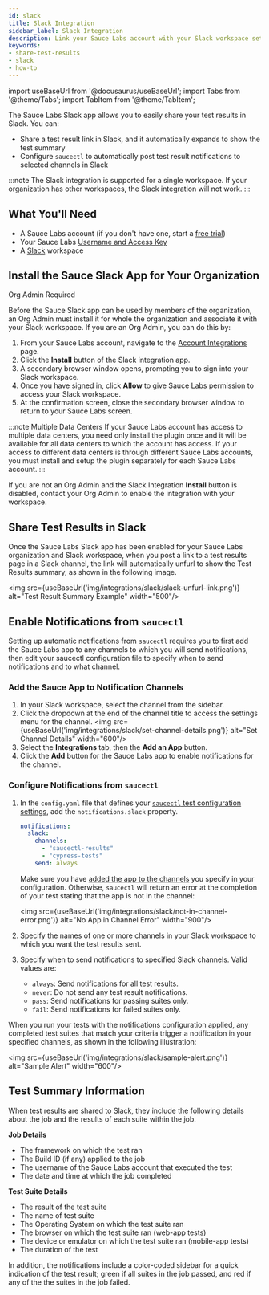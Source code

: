 ```yaml
---
id: slack
title: Slack Integration
sidebar_label: Slack Integration
description: Link your Sauce Labs account with your Slack workspace set up auto-notification of your test results.
keywords:
- share-test-results
- slack
- how-to
---
```


import useBaseUrl from '@docusaurus/useBaseUrl';
import Tabs from '@theme/Tabs';
import TabItem from '@theme/TabItem';

The Sauce Labs Slack app allows you to easily share your test results in Slack. You can:

* Share a test result link in Slack, and it automatically expands to show the test summary
* Configure `saucectl` to automatically post test result notifications to selected channels in Slack

:::note
The Slack integration is supported for a single workspace. If your organization has other workspaces, the Slack integration will not work.
:::

## What You'll Need

* A Sauce Labs account (if you don't have one, start a [free trial](https://saucelabs.com/sign-up))
* Your Sauce Labs [Username and Access Key](https://app.saucelabs.com/user-settings)
* A [Slack](https://slack.com/) workspace


## Install the Sauce Slack App for Your Organization

<p><span className="sauceDBlue">Org Admin Required</span></p>

Before the Sauce Slack app can be used by members of the organization, an Org Admin must install it for whole the organization and associate it with your Slack workspace. If you are an Org Admin, you can do this by:

1. From your Sauce Labs account, navigate to the [Account Integrations](https://app.saucelabs.com/integrations) page.
1. Click the **Install** button of the Slack integration app.
1. A secondary browser window opens, prompting you to sign into your Slack workspace.
1. Once you have signed in, click **Allow** to give Sauce Labs permission to access your Slack workspace.
1. At the confirmation screen, close the secondary browser window to return to your Sauce Labs screen.

:::note Multiple Data Centers
If your Sauce Labs account has access to multiple data centers, you need only install the plugin once and it will be available for all data centers to which the account has access. If your access to different data centers is through different Sauce Labs accounts, you must install and setup the plugin separately for each Sauce Labs account.
:::

If you are not an Org Admin and the Slack Integration **Install** button is disabled, contact your Org Admin to enable the integration with your workspace.

## Share Test Results in Slack

Once the Sauce Labs Slack app has been enabled for your Sauce Labs organization and Slack workspace, when you post a link to a test results page in a Slack channel, the link will automatically unfurl to show the Test Results summary, as shown in the following image.

<img src={useBaseUrl('img/integrations/slack/slack-unfurl-link.png')} alt="Test Result Summary Example" width="500"/>

## Enable Notifications from `saucectl`

Setting up automatic notifications from `saucectl` requires you to first add the Sauce Labs app to any channels to which you will send notifications, then edit your saucectl configuration file to specify when to send notifications and to what channel.

### Add the Sauce App to Notification Channels

1. In your Slack workspace, select the channel from the sidebar.
1. Click the dropdown at the end of the channel title to access the settings menu for the channel.
    <img src={useBaseUrl('img/integrations/slack/set-channel-details.png')} alt="Set Channel Details" width="600"/>
1. Select the **Integrations** tab, then the **Add an App** button.
1. Click the **Add** button for the Sauce Labs app to enable notifications for the channel.

### Configure Notifications from `saucectl`

1. In the `config.yaml` file that defines your [`saucectl` test configuration settings](/dev/cli/saucectl/init), add the `notifications.slack` property.
    ```yml
    notifications:
      slack:
        channels:
          - "saucectl-results"
          - "cypress-tests"
        send: always
    ```
    Make sure you have [added the app to the channels](#add-the-sauce-app-to-notification-channels) you specify in your configuration. Otherwise, `saucectl` will return an error at the completion of your test stating that the app is not in the channel:

    <img src={useBaseUrl('img/integrations/slack/not-in-channel-error.png')} alt="No App in Channel Error" width="900"/>

1. Specify the names of one or more channels in your Slack workspace to which you want the test results sent.
1. Specify when to send notifications to specified Slack channels. Valid values are:
    * `always`: Send notifications for all test results.
    * `never`: Do not send any test result notifications.
    * `pass`: Send notifications for passing suites only.
    * `fail`: Send notifications for failed suites only.

When you run your tests with the notifications configuration applied, any completed test suites that match your criteria trigger a notification in your specified channels, as shown in the following illustration:

<img src={useBaseUrl('img/integrations/slack/sample-alert.png')} alt="Sample Alert" width="600"/>

## Test Summary Information

When test results are shared to Slack, they include the following details about the job and the results of each suite within the job.

**Job Details**

* The framework on which the test ran
* The Build ID (if any) applied to the job
* The username of the Sauce Labs account that executed the test
* The date and time at which the job completed

**Test Suite Details**

* The result of the test suite
* The name of test suite
* The Operating System on which the test suite ran
* The browser on which the test suite ran (web-app tests)
* The device or emulator on which the test suite ran (mobile-app tests)
* The duration of the test

In addition, the notifications include a color-coded sidebar for a quick indication of the test result; green if all suites in the job passed, and red if any of the the suites in the job failed.
